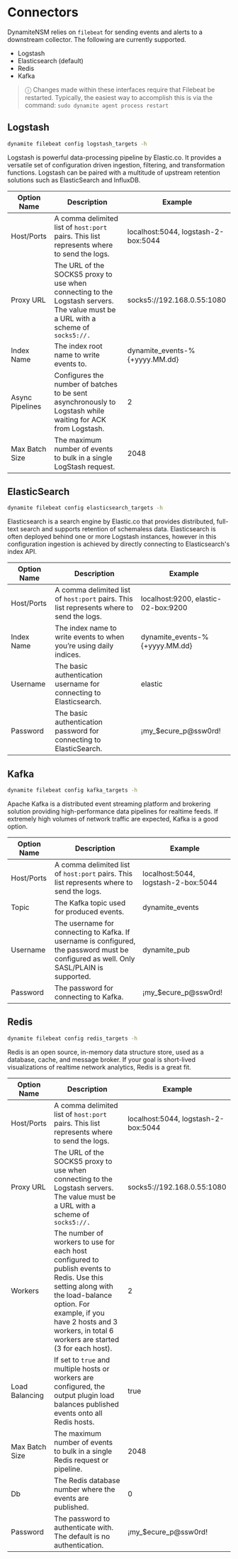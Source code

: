# Connectors
DynamiteNSM relies on `filebeat` for sending events and alerts to a downstream collector. The following are currently supported.

- Logstash
- Elasticsearch (default)
- Redis
- Kafka

> ⓘ Changes made within these interfaces require that Filebeat be restarted. Typically, the easiest way to 
> accomplish this is via the command:
> `sudo dynamite agent process restart`

## Logstash

```bash
dynamite filebeat config logstash_targets -h
```

Logstash is powerful data-processing pipeline by Elastic.co. It provides a versatile set of configuration driven ingestion, filtering, and transformation functions. Logstash can be paired with a multitude of upstream retention solutions such as ElasticSearch and InfluxDB.

| Option Name        | Description                                                                                                                            | Example                             |
|-----------------|-------------------------------------------------------------------------------------------------------------------------------------|-------------------------------------|
| Host/Ports      | A comma delimited list of `host:port` pairs. This list represents where to send the logs.                                           | localhost:5044, logstash-2-box:5044 |
| Proxy URL       | The URL of the SOCKS5 proxy to use when connecting to the Logstash servers. The value must be a URL with a scheme of   `socks5://.` | socks5://192.168.0.55:1080          |
| Index Name      | The index root name to write events to.                                                                                             | dynamite_events-%{+yyyy.MM.dd}      |
| Async Pipelines | Configures the number of batches to be sent asynchronously to Logstash while waiting for ACK from Logstash.                         | 2                                   |
| Max Batch Size  | The maximum number of events to bulk in a single LogStash request.                                                                  | 2048                                |

## ElasticSearch

```bash
dynamite filebeat config elasticsearch_targets -h
```

Elasticsearch is a search engine by Elastic.co that provides distributed, full-text search and supports retention of schemaless data. Elasticsearch is often deployed behind one or more Logstash instances, however in this configuration ingestion is achieved by directly connecting to Elasticsearch's index API.

| Option Name   | Description                                                                                  | Example                             |
|------------|-------------------------------------------------------------------------------------------|-------------------------------------|
| Host/Ports | A comma delimited list of `host:port` pairs. This list represents where to send the logs. | localhost:9200, elastic-02-box:9200 |
| Index Name | The index name to write events to when you’re using daily indices.                        | dynamite_events-%{+yyyy.MM.dd}      |
| Username   | The basic authentication username for connecting to Elasticsearch.                        | elastic                             |
| Password   | The basic authentication password for connecting to ElasticSearch.                        | ¡my_$ecure_p@ssw0rd!                |

## Kafka

```bash
dynamite filebeat config kafka_targets -h
```

Apache Kafka is a distributed event streaming platform and brokering solution providing high-performance data pipelines for realtime feeds. If extremely high volumes of network traffic are expected, Kafka is a good option.

| Option Name   | Description                                                                                                                            | Example                             |
|------------|-----------------------------------------------------------------------------------------------------------------------------------------|-------------------------------------|
| Host/Ports | A comma delimited list of `host:port` pairs. This list represents where to send the logs.                                               | localhost:5044, logstash-2-box:5044 |
| Topic      | The Kafka topic used for produced events.                                                                                               | dynamite_events                     |
| Username   | The username for connecting to Kafka. If username is configured, the password must be configured as well. Only SASL/PLAIN is supported. | dynamite_pub                        |
| Password   | The password for connecting to Kafka.                                                                                                   | ¡my_$ecure_p@ssw0rd!                |

## Redis

```bash
dynamite filebeat config redis_targets -h
```

Redis is an open source, in-memory data structure store, used as a database, cache, and message broker. If your goal is short-lived visualizations of realtime network analytics, Redis is a great fit.

| Option Name       | Description                                                                                                                                                                                                                                  | Example                             |
|----------------|------------------------------------------------------------------------------------------------------------------------------------------------------------------------------------------------------------------------------------------|-------------------------------------|
| Host/Ports     | A comma delimited list of `host:port` pairs. This list represents where to send the logs.                                                                                                                                                | localhost:5044, logstash-2-box:5044 |
| Proxy URL      | The URL of the SOCKS5 proxy to use when connecting to the Logstash servers. The value must be a URL with a scheme of   `socks5://.`                                                                                                      | socks5://192.168.0.55:1080          |
| Workers        | The number of workers to use for each host configured to publish events to Redis. Use this setting along with the load-balance option. For example, if you have 2 hosts and 3 workers, in total 6 workers are started (3 for each host). | 2                                   |
| Load Balancing | If set to `true` and multiple hosts or workers are configured, the output plugin load balances published events onto all Redis hosts.                                                                                                    | true                                |
| Max Batch Size | The maximum number of events to bulk in a single Redis request or pipeline.                                                                                                                                                              | 2048                                |
| Db             | The Redis database number where the events are published.                                                                                                                                                                                | 0                                   |
| Password       | The password to authenticate with. The default is no authentication.                                                                                                                                                                     | ¡my_$ecure_p@ssw0rd!                |

